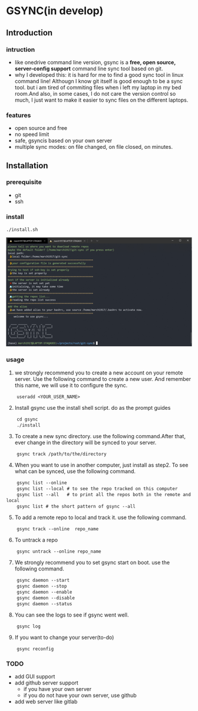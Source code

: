 # GSYNC(in develop)
## Introduction
### intruction
* like onedrive command line version, gsync is a **free, open source, server-config support** command line sync tool based on git.
* why I developed this: it is hard for me to find a good sync tool in linux command line! Althougn I know git itself is good enough to be a sync tool. but i am tired of commiting files when i left my laptop in my bed room.And also, in some cases, I do not care the version control so much, I just want to make it easier to sync files on the different laptops.

### features
* open source and free
* no speed limit
* safe, gsyncis based on your own server
* multiple sync modes: on file changed, on file closed, on minutes.

## Installation
### prerequisite
* git
* ssh

### install
```shell
./install.sh
```
<img src = "./screenshots/install.png">



### usage
1. we strongly recommend you to create a new account on your remote server. Use the following command to create a new user. And remember this name, we will use it to configure the sync.
```shell
	useradd <YOUR_USER_NAME>
```
2. Install gsync use the install shell script. do as the prompt guides
```shell
	cd gsync
	./install
```

3. To create a new sync directory. use the following command.After that, ever change in the directory will be synced to your server.

```shell
	gsync track /path/to/the/directory
```

4. When you want to use in another computer, just install as step2. To see what can be synced, use the following command.
```shell
	gsync list --online
	gsync list --local # to see the repo tracked on this computer
	gsync list --all   # to print all the repos both in the remote and local
	gsync list # the short pattern of gsync --all
```

5. To add a remote repo to local and track it. use the following command.
```shell
	gsync track --online  repo_name
```

6. To untrack a repo
```shell
	gsync untrack --online repo_name
```

7. We strongly recommend you to set gsync start on boot. use the following command.
```shell
	gsync daemon --start
	gsync daemon --stop
	gsync daemon --enable
	gsync daemon --disable
	gsync daemon --status
```

8. You can see the logs to see if gsync went well.
```shell
	gsync log
```

9. If you want to change your server(to-do)
```shell
	gsync reconfig
```


### TODO
* add GUI support
* add github server support
	* if you have your own server
	* if you do not have your own server, use github
* add web server like gitlab
